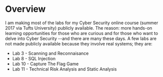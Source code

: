 # Overview

I am making most of the labs for my Cyber Security online course (summer 2017 via Tufts University) publicly available.  The reason: more hands-on learning opportunities for those who are curious and for those who want to delve into Cyber Security --and there are many these days.  A few labs are not made publicly available because they involve real systems; they are:

* Lab 3 - Scanning and Reconnaisance
* Lab 8 - SQL Injection
* Lab 10 - Capture The Flag Game
* Lab 11 - Technical Risk Analysis and Static Analysis
